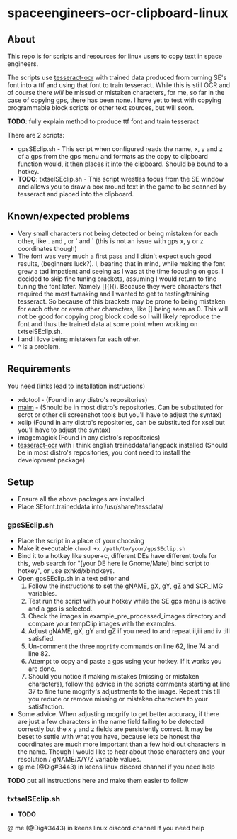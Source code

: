 # spaceengineers-ocr-clipboard-linux
## About
This repo is for scripts and resources for linux users to copy text in space engineers.

The scripts use [tesseract-ocr](https://github.com/tesseract-ocr/tesseract) with trained data produced from turning SE's font into a ttf and using that font to train tesseract. While this is still OCR and of course there *will* be missed or mistaken characters, for me, so far in the case of copying gps, there has been none. I have yet to test with copying programmable block scripts or other text sources, but will soon.

**TODO**: fully explain method to produce ttf font and train tesseract


There are 2 scripts:

* gpsSEclip.sh - This script when configured reads the name, x, y and z of a gps from the gps menu and formats as the copy to clipboard function would, it then places it into the clipboard. Should be bound to a hotkey.
* **TODO**: txtselSEclip.sh - This script wrestles focus from the SE window and allows you to draw a box around text in the game to be scanned by tesseract and placed into the clipboard.

## Known/expected problems
* Very small characters not being detected or being mistaken for each other, like . and , or ' and ` (this is not an issue with gps x, y or z coordinates though)
* The font was very much a first pass and I didn't expect such good results, (beginners luck?). I, bearing that in mind, while making the font grew a tad impatient and seeing as I was at the time focusing on gps. I decided to skip fine tuning brackets, assuming I would return to fine tuning the font later. Namely []{}(). Because they were characters that required the most tweaking and I wanted to get to testing/training tesseract. So because of this brackets may be prone to being mistaken for each other or even other characters, like [] being seen as 0. This will not be good for copying prog block code so I will likely reproduce the font and thus the trained data at some point when working on txtselSEclip.sh.
* I and ! love being mistaken for each other.
* ^ is a problem.

## Requirements
You need (links lead to installation instructions)

* xdotool - (Found in any distro's repositories)
* [maim](https://github.com/naelstrof/maim#installation) - (Should be in most distro's repositories. Can be substituted for scrot or other cli screenshot tools but you'll have to adjust the syntax)
* xclip (Found in any distro's repositories, can be substituted for xsel but you'll have to adjust the syntax)
* imagemagick (Found in any distro's repositories)
* [tesseract-ocr](https://tesseract-ocr.github.io/tessdoc/Home.html) with i think english traineddata/langpack installed (Should be in most distro's repositories, you dont need to install the development package)

## Setup
* Ensure all the above packages are installed
* Place SEfont.traineddata into /usr/share/tessdata/

### gpsSEclip.sh
* Place the script in a place of your choosing
* Make it executable `chmod +x /path/to/your/gpsSEclip.sh`
* Bind it to a hotkey like super+c, different DEs have different tools for this, web search for "[your DE here ie Gnome/Mate] bind script to hotkey", or use sxhkd/xbindkeys.
* Open gpsSEclip.sh in a text editor and 
  1. Follow the instructions to set the gNAME, gX, gY, gZ and SCR_IMG variables.
  2. Test run the script with your hotkey while the SE gps menu is active and a gps is selected.
  3. Check the images in example_pre_processed_images directory and compare your tempClip images with the examples.
  4. Adjust gNAME, gX, gY and gZ if you need to and repeat ii,iii and iv till satisfied.
  5. Un-comment the three `mogrify` commands on line 62, line 74 and line 82.
  6. Attempt to copy and paste a gps using your hotkey. If it works you are done.
  7. Should you notice it making mistakes (missing or mistaken characters), follow the advice in the scripts comments starting at line 37 to fine tune mogrify's adjustments to the image. Repeat this till you reduce or remove missing or mistaken characters to your satisfaction.
* Some advice. When adjusting mogrify to get better accuracy, if there are just a few characters in the name field failing to be detected correctly but the x y and z fields are persistently correct. It may be beset to settle with what you have, because lets be honest the coordinates are much more important than a few hold out characters in the name. Though I would like to hear about those characters and your resolution / gNAME/X/Y/Z variable values.
* @ me (@Dig#3443) in keens linux discord channel if you need help

**TODO** put all instructions here and make them easier to follow

### txtselSEclip.sh
* **TODO**

@ me (@Dig#3443) in keens linux discord channel if you need help
